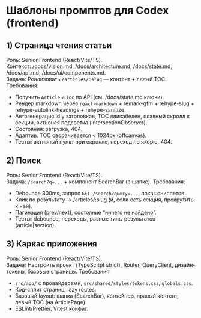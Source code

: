 # Шаблоны промптов для Codex (frontend)

## 1) Страница чтения статьи
Роль: Senior Frontend (React/Vite/TS).  
Контекст: /docs/vision.md, /docs/architecture.md, /docs/state.md, /docs/api.md, /docs/ui/components.md.  
Задача: Реализовать `/articles/:slug` — контент + левый TOC.
Требования:
- Получить `Article` и `Toc` по API (см. /docs/state.md ключи).
- Рендер markdown через `react-markdown` + remark-gfm + rehype-slug + rehype-autolink-headings + rehype-sanitize.
- Автогенерация id у заголовков, TOC кликабелен, плавный скролл к секции, активная подсветка (IntersectionObserver).
- Состояния: загрузка, 404.
- Адаптив: TOC сворачивается < 1024px (offcanvas).
- Тесты: активный пункт при скролле, переход по якорю, 404.

## 2) Поиск
Роль: Senior Frontend (React/Vite/TS).  
Задача: `/search?q=...` + компонент SearchBar (в шапке).
Требования:
- Debounce 300ms, запрос `GET /search?query=...`, показ сниппетов.
- Клик по результату → /articles/:slug (и, если есть секция, прокрутить к ней).
- Пагинация (prev/next), состояние “ничего не найдено”.
- Тесты: debounce, переходы, разные типы результатов (article|section).

## 3) Каркас приложения
Роль: Senior Frontend (React/Vite/TS).  
Задача: Настроить проект (TypeScript strict), Router, QueryClient, дизайн-токены, базовые страницы.
Требования:
- `src/app/` с провайдерами, `src/shared/styles/tokens.css`, `globals.css`.
- Код-сплит страниц, lazy routes.
- Базовый layout: шапка (SearchBar), контейнер, правый контент, левый TOC (на ArticlePage).
- ESLint/Prettier, Vitest конфиг.
